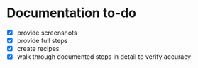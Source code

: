 # Documentation to-do


- [X] provide screenshots
- [X] provide full steps
- [X] create recipes
- [X] walk through documented steps in detail to verify accuracy
